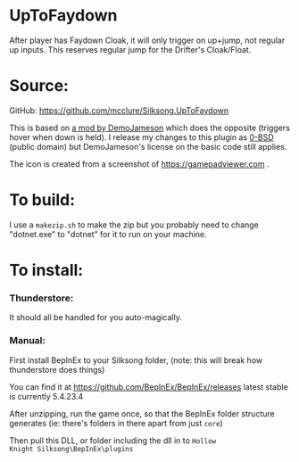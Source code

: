 <h1>UpToFaydown</h1>
After player has Faydown Cloak, it will only trigger on up+jump, not regular up inputs. This reserves regular jump for the Drifter's Cloak/Float.

<h1>Source:</h1>
GitHub: <a href = "https://github.com/mcclure/Silksong.UpToFaydown">https://github.com/mcclure/Silksong.UpToFaydown</a>
<br />

This is based on <a href="https://github.com/DemoJameson/Silksong.MakeFloatGreatAgain">a mod by DemoJameson</a> which does the opposite (triggers hover when down is held). I release my changes to this plugin as [0-BSD](https://opensource.org/license/0bsd) (public domain) but DemoJameson's license on the basic code still applies.

The icon is created from a screenshot of https://gamepadviewer.com .

<h1>To build:</h1>

I use a `makezip.sh` to make the zip but you probably need to change "dotnet.exe" to "dotnet" for it to run on your machine.

<h1>To install:</h1>

<h3>Thunderstore:</h3>
It should all be handled for you auto-magically.

<h3>Manual:</h3>
First install BepInEx to your Silksong folder,
(note: this will break how thunderstore does things)

You can find it at
https://github.com/BepInEx/BepInEx/releases
latest stable is currently 5.4.23.4

After unzipping, run the game once, so that the BepInEx folder structure generates
(ie: there's folders in there apart from just `core`)

Then pull this DLL, or folder including the dll in to
<code>Hollow Knight Silksong\BepInEx\plugins</code>
